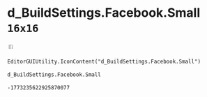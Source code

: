 # d_BuildSettings.Facebook.Small `16x16`
<img src="/img/d_BuildSettings.Facebook.Small.png" width=16 height=16>

``` CSharp
EditorGUIUtility.IconContent("d_BuildSettings.Facebook.Small")
```
```
d_BuildSettings.Facebook.Small
```
```
-1773235622925870077
```
